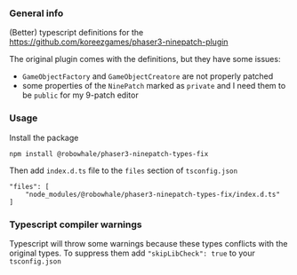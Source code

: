### General info

(Better) typescript definitions for the https://github.com/koreezgames/phaser3-ninepatch-plugin

The original plugin comes with the definitions, but they have some issues:
- `GameObjectFactory` and `GameObjectCreatore` are not properly patched
- some properties of the `NinePatch` marked as `private` and I need them to be `public` for my 9-patch editor


### Usage
Install the package
```
npm install @robowhale/phaser3-ninepatch-types-fix
```

Then add `index.d.ts` file to the `files` section of `tsconfig.json`
```
"files": [
    "node_modules/@robowhale/phaser3-ninepatch-types-fix/index.d.ts"
]
```


### Typescript compiler warnings
Typescript will throw some warnings because these types conflicts with the original types. 
To suppress them add `"skipLibCheck": true` to your `tsconfig.json`
